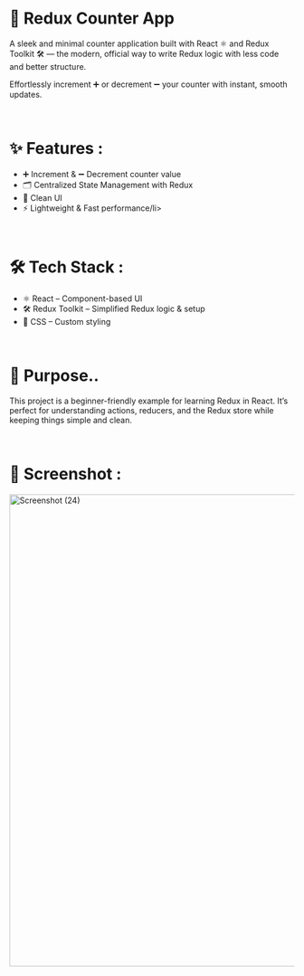 <h1>🧮 Redux Counter App</h1>
<p>A sleek and minimal counter application built with React ⚛️ and Redux Toolkit 🛠️ — the modern, official way to write Redux logic with less code and better structure.</p>
<p>Effortlessly increment ➕ or decrement ➖ your counter with instant, smooth updates.</p>
<br>
<h1>✨ Features :</h1>
<ul>
  <li>➕ Increment & ➖ Decrement counter value</li>
  <li>🗂 Centralized State Management with Redux</li>
  <li>🎨 Clean UI</li>
  <li>⚡ Lightweight & Fast performance/li>
</ul>

<br>
<h1>🛠️ Tech Stack :</h1>
<ul>
  <li>⚛️ React – Component-based UI</li>
  <li>🛠 Redux Toolkit – Simplified Redux logic & setup</li>
  <li>🎨 CSS – Custom styling</li>
</ul>

<br>
<h1>🎯 Purpose..</h1>
<p>This project is a beginner-friendly example for learning Redux in React.
It’s perfect for understanding actions, reducers, and the Redux store while keeping things simple and clean.</p>

<br>
<h1>📸 Screenshot :</h1>
<img width="1920" height="835" alt="Screenshot (24)" src="https://github.com/user-attachments/assets/6817b70e-7688-41f6-8cc0-6926ebc83ccd" />


